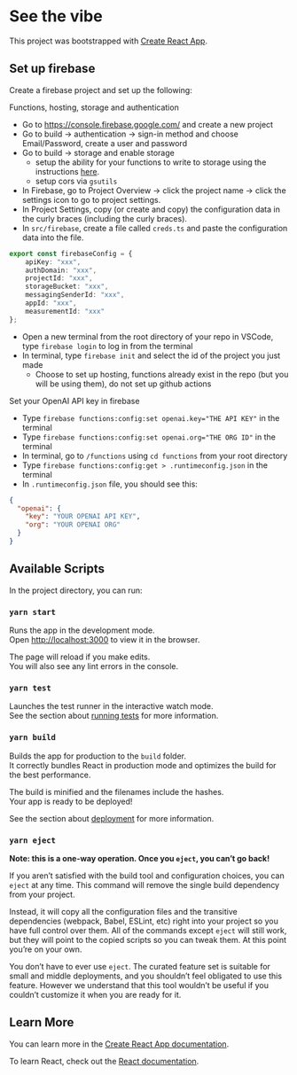# See the vibe

This project was bootstrapped with [Create React App](https://github.com/facebook/create-react-app).

## Set up firebase
Create a firebase project and set up the following:

Functions, hosting, storage and authentication

- Go to https://console.firebase.google.com/ and create a new project
- Go to build -> authentication -> sign-in method and choose Email/Password, create a user and password
- Go to build -> storage and enable storage
    - setup the ability for your functions to write to storage using the instructions [here](https://stackoverflow.com/questions/53143965/uploading-files-from-firebase-cloud-functions-to-cloud-storage).
    - setup cors via `gsutils` 
- In Firebase, go to Project Overview -> click the project name -> click the settings icon to go to project settings. 
- In Project Settings, copy (or create and copy) the configuration data in the curly braces (including the curly braces). 
- In `src/firebase`, create a file called `creds.ts` and paste the configuration data into the file.
```typescript
export const firebaseConfig = {
    apiKey: "xxx",
    authDomain: "xxx",
    projectId: "xxx",
    storageBucket: "xxx",
    messagingSenderId: "xxx",
    appId: "xxx",
    measurementId: "xxx"
};
```
- Open a new terminal from the root directory of your repo in VSCode, type `firebase login` to log in from the terminal 
- In terminal, type `firebase init` and select the id of the project you just made
    -  Choose to set up hosting, functions already exist in the repo (but you will be using them), do not set up github actions

Set your OpenAI API key in firebase
- Type `firebase functions:config:set openai.key="THE API KEY"` in the terminal
- Type `firebase functions:config:set openai.org="THE ORG ID"` in the terminal
- In terminal, go to `/functions` using `cd functions` from your root directory
- Type `firebase functions:config:get > .runtimeconfig.json` in the terminal
- In `.runtimeconfig.json` file, you should see this:
```jSON
{
  "openai": {
    "key": "YOUR OPENAI API KEY",
    "org": "YOUR OPENAI ORG"
  }
}
```


## Available Scripts

In the project directory, you can run:

### `yarn start`

Runs the app in the development mode.\
Open [http://localhost:3000](http://localhost:3000) to view it in the browser.

The page will reload if you make edits.\
You will also see any lint errors in the console.

### `yarn test`

Launches the test runner in the interactive watch mode.\
See the section about [running tests](https://facebook.github.io/create-react-app/docs/running-tests) for more information.

### `yarn build`

Builds the app for production to the `build` folder.\
It correctly bundles React in production mode and optimizes the build for the best performance.

The build is minified and the filenames include the hashes.\
Your app is ready to be deployed!

See the section about [deployment](https://facebook.github.io/create-react-app/docs/deployment) for more information.

### `yarn eject`

**Note: this is a one-way operation. Once you `eject`, you can’t go back!**

If you aren’t satisfied with the build tool and configuration choices, you can `eject` at any time. This command will remove the single build dependency from your project.

Instead, it will copy all the configuration files and the transitive dependencies (webpack, Babel, ESLint, etc) right into your project so you have full control over them. All of the commands except `eject` will still work, but they will point to the copied scripts so you can tweak them. At this point you’re on your own.

You don’t have to ever use `eject`. The curated feature set is suitable for small and middle deployments, and you shouldn’t feel obligated to use this feature. However we understand that this tool wouldn’t be useful if you couldn’t customize it when you are ready for it.

## Learn More

You can learn more in the [Create React App documentation](https://facebook.github.io/create-react-app/docs/getting-started).

To learn React, check out the [React documentation](https://reactjs.org/).

